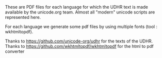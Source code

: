 These are PDF files for each language for which the UDHR text is made available by the unicode.org team. Almost all "modern" unicode scripts are represented here.

For each language we generate some pdf files by using multiple fonts (tool : wkhtmltopdf).

Thanks to https://github.com/unicode-org/udhr for the texts of the UDHR.
Thanks to https://github.com/wkhtmltopdf/wkhtmltopdf for the html to pdf converter
